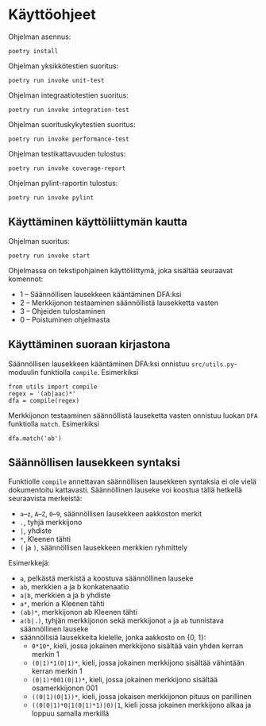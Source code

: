 # Käyttöohjeet

Ohjelman asennus:
    
    poetry install
    
Ohjelman yksikkötestien suoritus:

    poetry run invoke unit-test
    
Ohjelman integraatiotestien suoritus:

    poetry run invoke integration-test
    
Ohjelman suorituskykytestien suoritus:

    poetry run invoke performance-test
    
Ohjelman testikattavuuden tulostus:

    poetry run invoke coverage-report
    
Ohjelman pylint-raportin tulostus:

    poetry run invoke pylint

## Käyttäminen käyttöliittymän kautta

Ohjelman suoritus:

    poetry run invoke start
    
Ohjelmassa on tekstipohjainen käyttöliittymä, joka sisältää seuraavat komennot:
* 1 – Säännöllisen lausekkeen kääntäminen DFA:ksi
* 2 – Merkkijonon testaaminen säännöllistä lausekketta vasten
* 3 – Ohjeiden tulostaminen
* 0 – Poistuminen ohjelmasta

## Käyttäminen suoraan kirjastona

Säännöllisen lausekkeen kääntäminen DFA:ksi onnistuu `src/utils.py`-moduulin funktiolla `compile`. Esimerkiksi

    from utils import compile
    regex = '(ab|aac)*'
    dfa = compile(regex)
    
Merkkijonon testaaminen säännöllistä lauseketta vasten onnistuu luokan `DFA` funktiolla `match`. Esimerkiksi

    dfa.match('ab')

## Säännöllisen lausekkeen syntaksi

Funktiolle `compile` annettavan säännöllisen lausekkeen syntaksia ei ole vielä dokumentoitu kattavasti. Säännöllinen lauseke voi koostua tällä hetkellä seuraavista merkeistä:
* `a`–`z`, `A`–`Z`, `0`–`9`, säännöllisen lausekkeen aakkoston merkit
* `.`, tyhjä merkkijono
* `|`, yhdiste
* `*`,  Kleenen tähti
* `(` ja `)`, säännöllisen lausekkeen merkkien ryhmittely

Esimerkkejä:
* `a`, pelkästä merkistä a koostuva säännöllinen lauseke
* `ab`, merkkien a ja b konkatenaatio
* `a|b`, merkkien a ja b yhdiste
* `a*`, merkin a Kleenen tähti
* `(ab)*`, merkkijonon ab Kleenen tähti
* `a(b|.)`, tyhjän merkkijonon sekä merkkijonot `a` ja `ab` tunnistava säännöllinen lauseke
* säännöllisiä lausekkeita kielelle, jonka aakkosto on {0, 1}:
    * `0*10*`, kieli, jossa jokainen merkkijono sisältää vain yhden kerran merkin 1
    * `(0|1)*1(0|1)*`, kieli, jossa jokainen merkkijono sisältää vähintään kerran merkin 1
    * `(0|1)*001(0|1)*`, kieli, jossa jokainen merkkijono sisältää osamerkkijonon 001
    * `((0|1)(0|1))*`, kieli, jossa jokaisen merkkijonon pituus on parillinen
    * `((0(0|1)*0|1(0|1)*1)|0)|1`, kieli jossa jokainen merkkijono alkaa ja loppuu samalla merkillä
